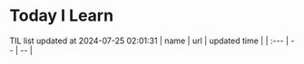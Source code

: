 # Today I Learn 
TIL list updated at 2024-07-25 02:01:31
| name | url | updated time |
| :--- | -- | -- |
